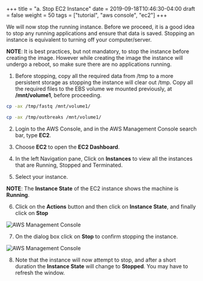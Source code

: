 +++
title = "a. Stop EC2 Instance"
date = 2019-09-18T10:46:30-04:00
draft = false
weight = 50
tags = ["tutorial", "aws console", "ec2"]
+++

We will now stop the running instance. Before we proceed, it is a good idea to stop any running applications and ensure that data is saved. Stopping an instance is equivalent to turning off your computer/server.

**NOTE**: It is best practices, but not mandatory, to stop the instance before creating the image. However while creating the image the instance will undergo a reboot, so make sure there are no applications running.

1.	Before stopping, copy all the required data from /tmp to a more persistent storage as stopping the instance will clear out /tmp. Copy all the required files to the EBS volume we mounted previously, at **/mnt/volume1**, before proceeding.

```bash
cp -ax /tmp/fastq /mnt/volume1/
```

```bash
cp -ax /tmp/outbreaks /mnt/volume1/
```

2.	Login to the AWS Console, and in the AWS Management Console search bar, type **EC2**.

3.	Choose **EC2** to open the **EC2 Dashboard**.

4.	In the left Navigation pane, Click on **Instances** to view all the instances that are Running, Stopped and Terminated.

5.	Select your instance. 

**NOTE**: The **Instance State** of the EC2 instance shows the machine is **Running**.

6.	Click on the **Actions** button and then click on **Instance State**, and finally click on **Stop**

![AWS Management Console](/images/hpc-aws-parallelcluster-workshop/EC2StopInstance-2.png)

7.	On the dialog box click on **Stop** to confirm stopping the instance.

![AWS Management Console](/images/hpc-aws-parallelcluster-workshop/EC2StopConfirm-2.png)

8.	Note that the instance will now attempt to stop, and after a short duration the **Instance State** will change to **Stopped**. You may have to refresh the window.

